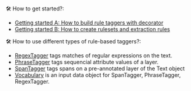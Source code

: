 🛠️ How to get started?:

* [Getting started A: How to build rule taggers with decorator](A_decorator_development.ipynb)
* [Getting started B: How to create rulesets and extraction rules](B_rulesets_and_extraction_rules.ipynb)

🛠️ How to use different types of rule-based taggers?:

* [RegexTagger](regex_tagger.ipynb) tags matches of regular expressions on the text.
* [PhraseTagger](phrase_tagger.ipynb) tags sequencial attribute values of a layer.
* [SpanTagger](span_tagger.ipynb) tags spans on a pre-annotated layer of the Text object
* [Vocabulary](vocabulary.ipynb) is an input data object for SpanTagger, PhraseTagger, RegexTagger.


